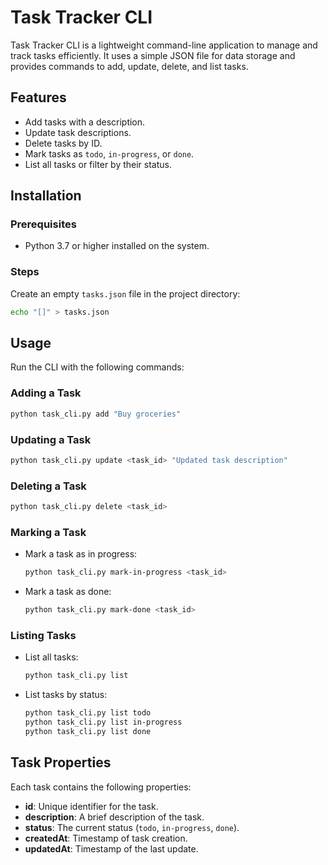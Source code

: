 # Task Tracker CLI

Task Tracker CLI is a lightweight command-line application to manage and track tasks efficiently. It uses a simple JSON file for data storage and provides commands to add, update, delete, and list tasks.

## Features

- Add tasks with a description.
- Update task descriptions.
- Delete tasks by ID.
- Mark tasks as `todo`, `in-progress`, or `done`.
- List all tasks or filter by their status.

## Installation

### Prerequisites
- Python 3.7 or higher installed on the system.

### Steps

Create an empty `tasks.json` file in the project directory:
   ```bash
   echo "[]" > tasks.json
   ```

## Usage

Run the CLI with the following commands:

### Adding a Task
```bash
python task_cli.py add "Buy groceries"
```

### Updating a Task
```bash
python task_cli.py update <task_id> "Updated task description"
```

### Deleting a Task
```bash
python task_cli.py delete <task_id>
```

### Marking a Task
- Mark a task as in progress:
  ```bash
  python task_cli.py mark-in-progress <task_id>
  ```
- Mark a task as done:
  ```bash
  python task_cli.py mark-done <task_id>
  ```

### Listing Tasks
- List all tasks:
  ```bash
  python task_cli.py list
  ```
- List tasks by status:
  ```bash
  python task_cli.py list todo
  python task_cli.py list in-progress
  python task_cli.py list done
  ```

## Task Properties

Each task contains the following properties:
- **id**: Unique identifier for the task.
- **description**: A brief description of the task.
- **status**: The current status (`todo`, `in-progress`, `done`).
- **createdAt**: Timestamp of task creation.
- **updatedAt**: Timestamp of the last update.
